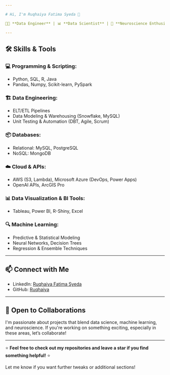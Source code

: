 ```yaml
---

# Hi, I'm Ruqhaiya Fatima Syeda 👋

👩‍💻 **Data Engineer** | 📊 **Data Scientist** | 🧠 **Neuroscience Enthusiast**

---
```


## 🛠️ Skills & Tools

### 💻 Programming & Scripting:
- Python, SQL, R, Java
- Pandas, Numpy, Scikit-learn, PySpark

### 🏗️ Data Engineering:
- ELT/ETL Pipelines
- Data Modeling & Warehousing (Snowflake, MySQL)
- Unit Testing & Automation (DBT, Agile, Scrum)

### 📦 Databases:
- Relational: MySQL, PostgreSQL
- NoSQL: MongoDB

### ☁️ Cloud & APIs:
- AWS (S3, Lambda), Microsoft Azure (DevOps, Power Apps)
- OpenAI APIs, ArcGIS Pro

### 📊 Data Visualization & BI Tools:
- Tableau, Power BI, R-Shiny, Excel

### 🔍 Machine Learning:
- Predictive & Statistical Modeling
- Neural Networks, Decision Trees
- Regression & Ensemble Techniques

---

## 📫 Connect with Me

- LinkedIn: [Ruqhaiya Fatima Syeda](https://www.linkedin.com/in/ruqhaiya-f-703425174/)
- GitHub: [Ruqhaiya](https://github.com/Ruqhaiya)

---

## 🎯 Open to Collaborations

I'm passionate about projects that blend data science, machine learning, and neuroscience. If you're working on something exciting, especially in these areas, let’s collaborate!

---

⭐ **Feel free to check out my repositories and leave a star if you find something helpful!** ⭐

Let me know if you want further tweaks or additional sections!
